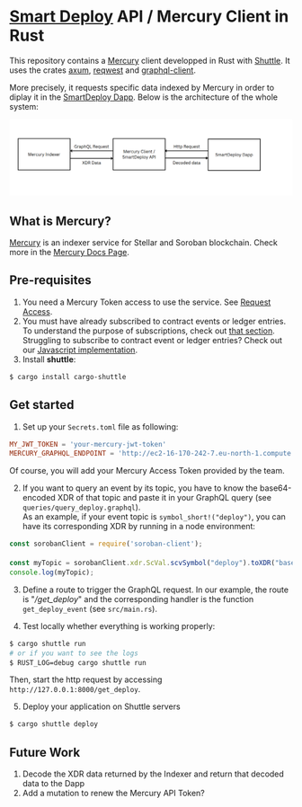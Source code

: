 # [Smart Deploy](https://github.com/TENK-DAO/smartdeploy) API / Mercury Client in Rust

This repository contains a [Mercury](https://mercurydata.app/) client developped in Rust with [Shuttle](https://www.shuttle.rs/). It uses the crates [axum](https://docs.rs/axum/latest/axum/), [reqwest](https://docs.rs/reqwest/latest/reqwest/) and [graphql-client](https://github.com/graphql-rust/graphql-client).

More precisely, it requests specific data indexed by Mercury in order to diplay it in the [SmartDeploy Dapp](https://launch.smartdeploy.dev/). Below is the architecture of the whole system:

![System Architecture](system_architecture.png)

## What is Mercury?
[Mercury](https://mercurydata.app/) is an indexer service for Stellar and Soroban blockchain. Check more in the [Mercury Docs Page](https://developers.mercurydata.app/).

## Pre-requisites
1. You need a Mercury Token access to use the service. See [Request Access](https://developers.mercurydata.app/requesting-access).
2. You must have already subscribed to contract events or ledger entries. To understand the purpose of subscriptions, check out [that section](https://developers.mercurydata.app/why-subscriptions).<br/>
Struggling to subscribe to contract event or ledger entries? Check out our [Javascript implementation](https://github.com/asanson1404/smartdeploy-indexer).
3. Install **shuttle**:
```bash
$ cargo install cargo-shuttle
```

## Get started
1. Set up your `Secrets.toml` file as following:
```toml
MY_JWT_TOKEN = 'your-mercury-jwt-token'
MERCURY_GRAPHQL_ENDPOINT = 'http://ec2-16-170-242-7.eu-north-1.compute.amazonaws.com:5000'
```
Of course, you will add your Mercury Access Token provided by the team.

2. If you want to query an event by its topic, you have to know the base64-encoded XDR of that topic and paste it in your GraphQL query (see `queries/query_deploy.graphql`).<br/>
As an example, if your event topic is `symbol_short!("deploy")`, you can have its corresponding XDR by running in a node environment:
```javascript
const sorobanClient = require('soroban-client');

const myTopic = sorobanClient.xdr.ScVal.scvSymbol("deploy").toXDR("base64");
console.log(myTopic);
```

3. Define a route to trigger the GraphQL request. In our example, the route is "*/get_deploy*" and the corresponding handler is the function `get_deploy_event` (see `src/main.rs`).

4. Test locally whether everything is working properly:
```bash
$ cargo shuttle run
# or if you want to see the logs
$ RUST_LOG=debug cargo shuttle run
```
Then, start the http request by accessing `http://127.0.0.1:8000/get_deploy`.

5. Deploy your application on Shuttle servers
```bash
$ cargo shuttle deploy
``` 

## Future Work 
1. Decode the XDR data returned by the Indexer and return that decoded data to the Dapp
2. Add a mutation to renew the Mercury API Token?